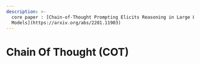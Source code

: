 ```yaml
---
description: >-
  core paper : [Chain-of-Thought Prompting Elicits Reasoning in Large Language
  Models](https://arxiv.org/abs/2201.11903)
---
```


# Chain Of Thought (COT)

